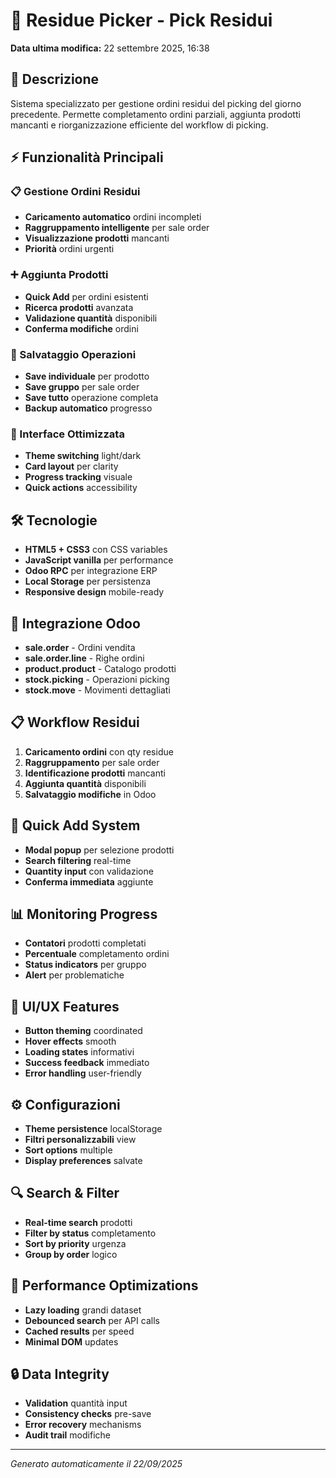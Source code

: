 # 🔄 Residue Picker - Pick Residui

**Data ultima modifica:** 22 settembre 2025, 16:38

## 🎯 Descrizione
Sistema specializzato per gestione ordini residui del picking del giorno precedente. Permette completamento ordini parziali, aggiunta prodotti mancanti e riorganizzazione efficiente del workflow di picking.

## ⚡ Funzionalità Principali

### 📋 Gestione Ordini Residui
- **Caricamento automatico** ordini incompleti
- **Raggruppamento intelligente** per sale order
- **Visualizzazione prodotti** mancanti
- **Priorità** ordini urgenti

### ➕ Aggiunta Prodotti
- **Quick Add** per ordini esistenti
- **Ricerca prodotti** avanzata
- **Validazione quantità** disponibili
- **Conferma modifiche** ordini

### 💾 Salvataggio Operazioni
- **Save individuale** per prodotto
- **Save gruppo** per sale order
- **Save tutto** operazione completa
- **Backup automatico** progresso

### 🎨 Interface Ottimizzata
- **Theme switching** light/dark
- **Card layout** per clarity
- **Progress tracking** visuale
- **Quick actions** accessibility

## 🛠️ Tecnologie
- **HTML5 + CSS3** con CSS variables
- **JavaScript vanilla** per performance
- **Odoo RPC** per integrazione ERP
- **Local Storage** per persistenza
- **Responsive design** mobile-ready

## 🔌 Integrazione Odoo
- **sale.order** - Ordini vendita
- **sale.order.line** - Righe ordini
- **product.product** - Catalogo prodotti
- **stock.picking** - Operazioni picking
- **stock.move** - Movimenti dettagliati

## 📋 Workflow Residui
1. **Caricamento ordini** con qty residue
2. **Raggruppamento** per sale order
3. **Identificazione prodotti** mancanti
4. **Aggiunta quantità** disponibili
5. **Salvataggio modifiche** in Odoo

## 🎯 Quick Add System
- **Modal popup** per selezione prodotti
- **Search filtering** real-time
- **Quantity input** con validazione
- **Conferma immediata** aggiunte

## 📊 Monitoring Progress
- **Contatori** prodotti completati
- **Percentuale** completamento ordini
- **Status indicators** per gruppo
- **Alert** per problematiche

## 🎨 UI/UX Features
- **Button theming** coordinated
- **Hover effects** smooth
- **Loading states** informativi
- **Success feedback** immediato
- **Error handling** user-friendly

## ⚙️ Configurazioni
- **Theme persistence** localStorage
- **Filtri personalizzabili** view
- **Sort options** multiple
- **Display preferences** salvate

## 🔍 Search & Filter
- **Real-time search** prodotti
- **Filter by status** completamento
- **Sort by priority** urgenza
- **Group by order** logico

## 🌟 Performance Optimizations
- **Lazy loading** grandi dataset
- **Debounced search** per API calls
- **Cached results** per speed
- **Minimal DOM** updates

## 🔒 Data Integrity
- **Validation** quantità input
- **Consistency checks** pre-save
- **Error recovery** mechanisms
- **Audit trail** modifiche

---
*Generato automaticamente il 22/09/2025*
